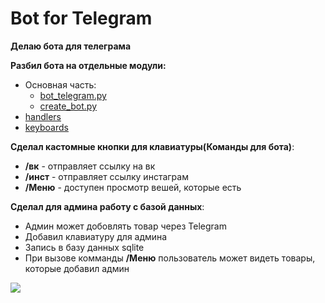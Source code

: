 # Bot for Telegram

__Делаю бота для телеграма__

__Разбил бота на отдельные модули:__
- Oсновная часть:
     - [bot_telegram.py](https://github.com/Wa1gala/Python-Telegram-Bot/blob/main/bot_telegram.py)
     - [create_bot.py](https://github.com/Wa1gala/Python-Telegram-Bot/blob/main/create_bot.py)
- [handlers](https://github.com/Wa1gala/Python_Telegram_Bot/tree/main/Handlers)
- [keyboards](https://github.com/Wa1gala/Python_Telegram_Bot/tree/main/keyboards)

__Сделал кастомные кнопки для клавиатуры(Команды для бота)__:

- __/вк__ - отправляет ссылку на вк
- __/инст__ - отправляет ссылку инстаграм
- __/Меню__ - доступен просмотр вешей, которые есть

__Сделал для админа работу с базой данных__:
- Админ может добовлять товар через Telegram
- Добавил клавиатуру для админа 
- Запись в базу данных sqlite
- При вызове комманды __/Меню__ пользователь может видеть товары, которые добавил админ


![](https://sun9-63.userapi.com/impg/7cIFJ5U0DOKLTpA9_H6XPAYe_tbJk-7GeR9BHA/Bs7grIzl9JY.jpg?size=899x900&quality=96&sign=923ad2798d3b540d4d75083007e6f34b&type=album)
